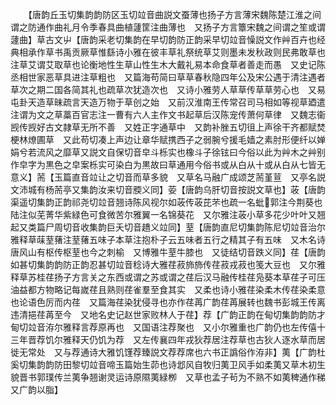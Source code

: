 <!-- { "loadSidebar": true } -->
　　【唐韵丘玉切集韵韵防区玉切竝音曲説文蚕薄也扬子方言薄宋魏陈楚江淮之间谓之防通作曲礼月令季春具曲植蘧筐注曲薄也　又扬子方言簟宋魏之间谓之笙或谓蘧曲】草古文屮【唐韵采老切集韵在早切韵防正韵采早切竝音懆説文作艸百卉也经典相承作草书禹贡厥草惟繇诗小雅在彼丰草礼祭统草艾则墨未发秋政则民弗敢草也注草艾谓艾取草也论衡地性生草山性生木大戴礼易本命食草者善走而愚　又史记陈丞相世家恶草具进注草粗也　又篇海苟简曰草草春秋隐四年公及宋公遇于清注遇者草次之期二国各简其礼也疏草次犹造次也　又诗小雅劳人草草传草草劳心也　又易屯卦天造草昧疏言天造万物于草创之始　又前汉淮南王传常召司马相如等视草廼遣注谓为文之草藁百官志注一曹有六人主作文书起草后汉陈宠传萧何草律　又魏志衞觊传觊好古文隷草无所不善　又姓正字通草中　又韵补脞五切徂上声徐干齐都赋焚梗林燎圃草　又此苟切凑上声边让章华赋携西子之弱腕兮援毛嫱之素肘形便纤以婵娟兮若流风之靡草又説文自保切音皁斗栎实也橡斗子徐铉曰今俗以此为艸木之艸别作皁字为黒色之皁案栎实可染白为黒故曰草通用今俗书或从白从十或从白从七皆无意义】荋【玉篇直音竝让之切音而草多貌　又草名马融广成颂芝荋堇荁　又亭名説文沛城有杨荋亭又集韵汝来切音腝义同】荌【唐韵乌肝切音按説文草也】荍【唐韵渠遥切集韵正韵祁尧切竝音翘诗陈风视尔如荍传荍芘芣也疏一名蚍郭注今荆葵也陆注似芜菁华紫緑色可食微苦尔雅翼一名锦葵花　又尔雅注荍小草多花少叶叶又翘起又类篇尸周切音收集韵巨夭切音趫义竝同】荎【唐韵直尼切集韵陈尼切竝音治尔雅释草菋荎蕏注荎蕏五味子本草注抱朴子云五味者五行之精其子有五味　又木名诗唐风山有枢传枢荎也今之刺榆　又博雅牛荎牛膝也　又徒结切音跌义同】荏【唐韵如甚切集韵韵防正韵忍甚切竝音稔诗大雅荏菽斾斾传荏菽戎菽也笺大豆也　又尔雅释草苏桂荏扬子方言关之东西或谓之苏或谓之荏后汉马融传桂荏凫葵本草荏子可压油益都方物略记每嵗荏且熟则荏雀羣至食其实　又柔也诗小雅荏染柔木传荏染柔意也论语色厉而内荏　又篇海荏染犹侵寻也亦作荏苒广韵荏苒展转也魏书彭城王传离违清挹荏苒至今　又地名史记赵世家败林人于荏】荐【广韵正韵在甸切集韵韵防才甸切竝音洊尔雅释言荐原再也　又国语注荐聚也　又小尔雅重也广韵仍也左传僖十三年晋荐饥尔雅释天仍饥为荐　又左传襄四年戎狄荐居注荐草也古狄人逐水草而居徙无常处　又与荐通诗大雅饥馑荐臻説文荐荐席也六书正譌俗作洊非】荑【广韵杜奚切集韵韵防田黎切竝音啼玉篇始生茆也诗邶风自牧归荑卫风手如柔荑又草木初生貌晋书郭璞传兰荑争翘谢灵运诗原隰荑緑栁　又草也孟子茍为不熟不如荑稗通作稊　又广韵以脂】
